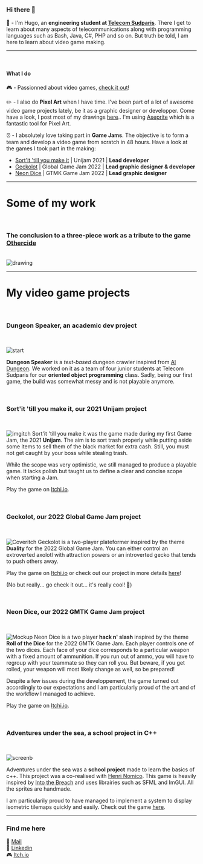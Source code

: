 ### Hi there 👋

:wrench: - I'm Hugo, an **engineering student at [Telecom Sudparis](https://www.telecom-sudparis.eu)**. There I get to learn about many aspects of telecommunications along with programming languages such as Bash, Java, C#, PHP and so on. But truth be told, I am here to learn about video game making. 

---

<br/>

#### What I do

:video_game: - Passionned about video games, [check it out](https://ggapp.io/Kohuro/collection)!

:pencil2: - I also do **Pixel Art** when I have time. I've been part of a lot of awesome video game projects lately, be it as a graphic designer or developper. Come have a look, I post most of my drawings [here](https://www.reddit.com/user/K0huro/posts/).. I'm using [Aseprite](https://www.aseprite.org/) which is a fantastic tool for Pixel Art.

:alarm_clock: - I absolutely love taking part in **Game Jams**. The objective is to form a team and develop a video game from scratch in 48 hours. Have a look at the games I took part in the making:
- [Sort'it 'till you make it](https://skizaat.itch.io/sortit-till-you-make-it) | Unijam 2021 | **Lead developer**
- [Geckolot](https://mathieu-coutant.itch.io/geckolot) | Global Game Jam 2022 | **Lead graphic designer & developer**
- [Neon Dice](https://flegmatik-surf.itch.io/neon-dice) | GTMK Game Jam 2022 | **Lead graphic designer**

---

# **Some of my work**

<br/>

### **The conclusion to a three-piece work as a tribute to the game [Othercide](https://store.steampowered.com/app/798490/Othercide/)**

<br/>

<img src="https://user-images.githubusercontent.com/41008899/153001891-8f25ea75-5064-4e42-8d0a-a68eb1f20d07.gif" alt="drawing"/>

---

# **My video game projects**

<br/>

### **Dungeon Speaker, an academic dev project**

<br/>

![start](https://user-images.githubusercontent.com/41008899/193330976-6a4008de-39e4-4b4e-b760-c111f5825708.png)

**Dungeon Speaker** is a *text-based* dungeon crawler inspired from [AI Dungeon](https://play.aidungeon.io/). We worked on it as a team of four junior students at Telecom Sudparis for our **oriented object programming** class. Sadly, being our first game, the build was somewhat messy and is not playable anymore. 

<br/>

### **Sort'it 'till you make it, our 2021 Unijam project**

<br/>

![imgitch](https://img.itch.zone/aW1hZ2UvMTI3NjU4Ny83NDM4NjQyLmpwZw==/original/qgxAdK.jpg)
Sort'it 'till you make it was the game made during my first Game Jam, the 2021 **Unijam**. The aim is to sort trash properly while putting aside some items to sell them of the black market for extra cash. Still, you must not get caught by your boss while stealing trash.   

While the scope was very optimistic, we still managed to produce a playable game. It lacks polish but taught us to define a clear and concise scope when starting a Jam.

Play the game on [Itchi.io](https://skizaat.itch.io/sortit-till-you-make-it).

<br/>

### **Geckolot, our 2022 Global Game Jam project**

<br/>

![Coveritch](https://user-images.githubusercontent.com/41008899/153009120-aeb54a6e-a5ba-48bc-9e63-17574a7d7fa1.png)
Geckolot is a two-player plateformer inspired by the theme **Duality** for the 2022 Global Game Jam. You can either control an extroverted axolotl with attraction powers or an introverted gecko that tends to push others away. 

Play the game on [Itchi.io](https://mathieu-coutant.itch.io/geckolot) or check out our project in more details [here](https://github.com/Hugo-Carbiener/Geckolot)!

(No but really... go check it out... it's really cool! :eyes:)

<br/>

### **Neon Dice, our 2022 GMTK Game Jam project**

<br/>

![Mockup](https://user-images.githubusercontent.com/41008899/188655584-762db231-84c5-4257-bd18-8f34a10e9bef.gif)
Neon Dice is a two player **hack n' slash** inspired by the theme **Roll of the Dice** for the 2022 GMTK Game Jam. Each player controls one of the two dices. Each face of your dice corresponds to a particular weapon with a fixed amount of ammunition. If you run out of ammo, you will have to regroup with your teammate so they can roll you. But beware, if you get rolled, your weapon will most likely change as well, so be prepared!   

Despite a few issues during the developpement, the game turned out accordingly to our expectations and I am particularly proud of the art and of the workflow I managed to achieve. 

Play the game on [Itchi.io](https://flegmatik-surf.itch.io/neon-dice).

<br/>

### **Adventures under the sea, a school project in C++**

<br/>

![screenb](https://user-images.githubusercontent.com/41008899/188661302-7964cf80-6fd9-4c19-91b1-cd6c5ce0ec22.png)

Adventures under the sea was a **school project** made to learn the basics of c++. This project was a co-realised with [Henri Nomico](https://github.com/BiscuitPrime). This game is heavily inspired by [Into the Breach](https://store.steampowered.com/app/590380/Into_the_Breach/) and uses librairies such as SFML and ImGUI. All the sprites are handmade. 

I am particularily proud to have managed to implement a system to display isometric tilemaps quickly and easily.
Check out the game [here](https://github.com/BiscuitPrime/Adventures-Under-The-Sea).

--- 



### **Find me here**

:email: [Mail](mailto:hugocarbiener@gmail.com?subject=[GitHub]%20Source%20Han%20Sans)  
:link: [Linkedin](https://www.linkedin.com/in/hugo-carbiener/)  
:video_game: [Itch.io](https://kohuro.itch.io/)
